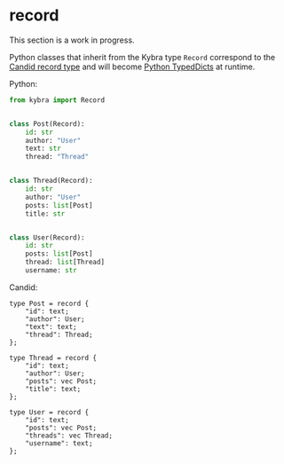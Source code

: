 # record

This section is a work in progress.

Python classes that inherit from the Kybra type `Record` correspond to the [Candid record type](https://internetcomputer.org/docs/current/references/candid-ref#type-record--n--t--) and will become [Python TypedDicts](https://docs.python.org/3/library/typing.html#typing.TypedDict) at runtime.

Python:

```python
from kybra import Record


class Post(Record):
    id: str
    author: "User"
    text: str
    thread: "Thread"


class Thread(Record):
    id: str
    author: "User"
    posts: list[Post]
    title: str


class User(Record):
    id: str
    posts: list[Post]
    thread: list[Thread]
    username: str
```

Candid:

```
type Post = record {
    "id": text;
    "author": User;
    "text": text;
    "thread": Thread;
};

type Thread = record {
    "id": text;
    "author": User;
    "posts": vec Post;
    "title": text;
};

type User = record {
    "id": text;
    "posts": vec Post;
    "threads": vec Thread;
    "username": text;
};
```
